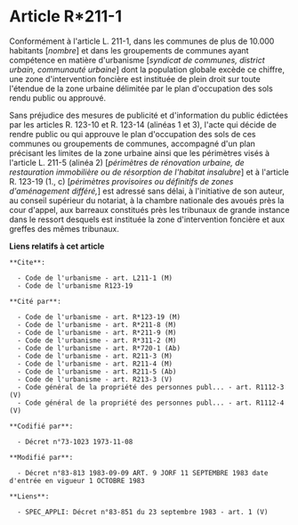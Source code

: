 # Article R*211-1

Conformément à l'article L. 211-1, dans les communes de plus de 10.000 habitants [*nombre*] et dans les groupements de
communes ayant compétence en matière d'urbanisme [*syndicat de communes, district urbain, communauté urbaine*] dont la
population globale excède ce chiffre, une zone d'intervention foncière est instituée de plein droit sur toute l'étendue de la
zone urbaine délimitée par le plan d'occupation des sols rendu public ou approuvé.

Sans préjudice des mesures de publicité et d'information du public édictées par les articles R. 123-10 et R. 123-14 (alinéas
1 et 3), l'acte qui décide de rendre public ou qui approuve le plan d'occupation des sols de ces communes ou groupements de
communes, accompagné d'un plan précisant les limites de la zone urbaine ainsi que les périmètres visés à l'article L. 211-5
(alinéa 2) [*périmètres de rénovation urbaine, de restauration immobilière ou de résorption de l'habitat insalubre*] et à
l'article R. 123-19 (1., c) [*périmètres provisoires ou définitifs de zones d'aménagement différé,*] est adressé sans délai,
à l'initiative de son auteur, au conseil supérieur du notariat, à la chambre nationale des avoués près la cour d'appel, aux
barreaux constitués près les tribunaux de grande instance dans le ressort desquels est instituée la zone d'intervention
foncière et aux greffes des mêmes tribunaux.

**Liens relatifs à cet article**

	**Cite**:

	  - Code de l'urbanisme - art. L211-1 (M)
	  - Code de l'urbanisme R123-19

	**Cité par**:

	  - Code de l'urbanisme - art. R*123-19 (M)
	  - Code de l'urbanisme - art. R*211-8 (M)
	  - Code de l'urbanisme - art. R*211-9 (M)
	  - Code de l'urbanisme - art. R*311-2 (M)
	  - Code de l'urbanisme - art. R*720-1 (Ab)
	  - Code de l'urbanisme - art. R211-3 (M)
	  - Code de l'urbanisme - art. R211-4 (M)
	  - Code de l'urbanisme - art. R211-5 (Ab)
	  - Code de l'urbanisme - art. R213-3 (V)
	  - Code général de la propriété des personnes publ... - art. R1112-3 (V)
	  - Code général de la propriété des personnes publ... - art. R1112-4 (V)

	**Codifié par**:

	  - Décret n°73-1023 1973-11-08

	**Modifié par**:

	  - Décret n°83-813 1983-09-09 ART. 9 JORF 11 SEPTEMBRE 1983 date d'entrée en vigueur 1 OCTOBRE 1983

	**Liens**:

	  - SPEC_APPLI: Décret n°83-851 du 23 septembre 1983 - art. 1 (V)
